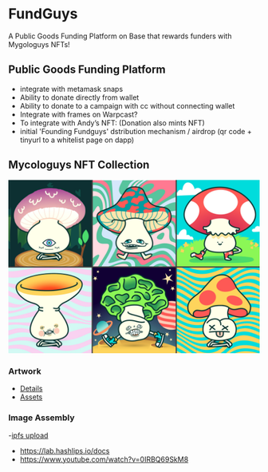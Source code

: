 # FundGuys

A Public Goods Funding Platform on Base that rewards funders with Mygologuys NFTs!

## Public Goods Funding Platform

- integrate with metamask snaps
- Ability to donate directly from wallet
- Ability to donate to a campaign with cc without connecting wallet
- Integrate with frames on Warpcast?
- To integrate with Andy’s NFT: (Donation also mints NFT)
- initial 'Founding Fundguys' dstribution mechanism / airdrop (qr code + tinyurl to a whitelist page on dapp)

## Mycologuys NFT Collection

![collection](./packages/nextjs/public/thumbnail.jpg)

### Artwork

- [Details](https://atowler.com/eth-review/FUNGUYS/Mycologuys-NFTs_Breakdown.pdf)
- [Assets](https://drive.google.com/drive/folders/17cCTQgya_RZwNQnHxZ_NRK5r-iQMHDSt)

### Image Assembly

-[ipfs upload](https://youtu.be/Zhmj4PiJ-GA?t=1324)

- https://lab.hashlips.io/docs
- https://www.youtube.com/watch?v=0IRBQ69SkM8
